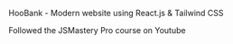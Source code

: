 
HooBank - Modern website using React.js & Tailwind CSS

Followed the JSMastery Pro course on Youtube

